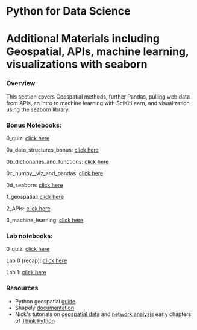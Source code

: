 
# Python for Data Science
# Additional Materials including Geospatial, APIs, machine learning, visualizations with seaborn
### Overview
This section covers Geospatial methods, further Pandas, pulling web data from APIs, an intro to machine learning with SciKitLearn, and visualization using the seaborn library.

### Bonus Notebooks:
0_quiz: [click here](https://colab.research.google.com/github/worldbank/Python-for-Data-Science/blob/master/Nov_2019_HD_workshop/bonus_materials_apis_geo_ml/0_quiz.ipynb)

0a_data_structures_bonus: [click here](https://colab.research.google.com/github/worldbank/Python-for-Data-Science/blob/master/Nov_2019_HD_workshop/bonus_materials_apis_geo_ml/0a_data_structures_bonus.ipynb)

0b_dictionaries_and_functions: [click here](https://colab.research.google.com/github/worldbank/Python-for-Data-Science/blob/master/Nov_2019_HD_workshop/bonus_materials_apis_geo_ml/0b_dictionaries_and_functions.ipynb)

0c_numpy__viz_and_pandas: [click here](https://colab.research.google.com/github/worldbank/Python-for-Data-Science/blob/master/Nov_2019_HD_workshop/bonus_materials_apis_geo_ml/0c_numpy__viz_and_pandas.ipynb)

0d_seaborn: [click here](https://colab.research.google.com/github/worldbank/Python-for-Data-Science/blob/master/Nov_2019_HD_workshop/bonus_materials_apis_geo_ml/0d_seaborn.ipynb)

1_geospatial: [click here](https://colab.research.google.com/github/worldbank/Python-for-Data-Science/blob/master/Nov_2019_HD_workshop/bonus_materials_apis_geo_ml/1_geospatial.ipynb)

2_APIs: [click here](https://colab.research.google.com/github/worldbank/Python-for-Data-Science/blob/master/Nov_2019_HD_workshop/bonus_materials_apis_geo_ml/2_APIs.ipynb)

3_machine_learning: [click here](https://colab.research.google.com/github/worldbank/Python-for-Data-Science/blob/master/Nov_2019_HD_workshop/bonus_materials_apis_geo_ml/3_machine_learning.ipynb)



### Lab notebooks:

0_quiz: [click here](https://colab.research.google.com/github/worldbank/Python-for-Data-Science/blob/master/Nov_2019_HD_workshop/bonus_materials_apis_geo_ml/0_quiz.ipynb) 

Lab 0 (recap): [click here](https://colab.research.google.com/github/worldbank/Python-for-Data-Science/blob/master/Nov_2019_HD_workshop/bonus_materials_apis_geo_ml/lab_0_recap.ipynb)

Lab 1: [click here](https://colab.research.google.com/github/worldbank/Python-for-Data-Science/blob/master/Nov_2019_HD_workshop/bonus_materials_apis_geo_ml/lab_1.ipynb)


### Resources
* Python geospatial [guide](https://automating-gis-processes.github.io/2018/notebooks/L2/geopandas-basics.html)
* Shapely [documentation](https://shapely.readthedocs.io/en/latest/)
* Nick's tutorials on [geospatial data](https://towardsdatascience.com/building-support-for-pollution-free-cities-an-open-data-workflow-888096797cc9) and [network analysis](https://towardsdatascience.com/measuring-pedestrian-accessibility-97900f9e4d56)
early chapters of [Think Python](http://greenteapress.com/thinkpython2/thinkpython2.pdf)
